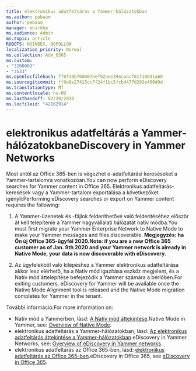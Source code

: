 ```yaml
---
title: elektronikus adatfeltárás a Yammer-hálózatokban
ms.author: pebaum
author: pebaum
manager: mnirkhe
ms.audience: Admin
ms.topic: article
ROBOTS: NOINDEX, NOFOLLOW
localization_priority: Normal
ms.collection: Adm_O365
ms.custom:
- "3200003"
- "3533"
ms.openlocfilehash: ff0f38b760007eef92aee394caacf01710031a68
ms.sourcegitcommit: ff9e8e27415cc7f24f1bc5fcbd477d293e460d9d
ms.translationtype: MT
ms.contentlocale: hu-HU
ms.lasthandoff: 02/20/2020
ms.locfileid: "42162914"
---
```

# <a name="ediscovery-in-yammer-networks"></a><span data-ttu-id="4ae60-102">elektronikus adatfeltárás a Yammer-hálózatokban</span><span class="sxs-lookup"><span data-stu-id="4ae60-102">eDiscovery in Yammer Networks</span></span>

<span data-ttu-id="4ae60-103">Most antól az Office 365-ben is végezhet e-adatfeltárási kereséseket a Yammer-tartalomra vonatkozóan.</span><span class="sxs-lookup"><span data-stu-id="4ae60-103">You can now perform eDiscovery searches for Yammer content in Office 365.</span></span>  <span data-ttu-id="4ae60-104">Elektronikus adatfeltárás-keresések vagy a Yammer-tartalom exportálása a következőket igényli:</span><span class="sxs-lookup"><span data-stu-id="4ae60-104">Performing eDiscovery searches or export on Yammer content requires the following:</span></span>

1. <span data-ttu-id="4ae60-105">A Yammer-üzenetek és -fájlok felderíthetővé való felderítéséhez először át kell telepítenie a Yammer nagyvállalati hálózatát natív módba.</span><span class="sxs-lookup"><span data-stu-id="4ae60-105">You must first migrate your Yammer Enterprise Network to Native Mode to make your Yammer messages and files discoverable.</span></span> <span data-ttu-id="4ae60-106">**Megjegyzés: ha Ön új Office 365-ügyfél 2020.**</span><span class="sxs-lookup"><span data-stu-id="4ae60-106">**Note: if you are a new Office 365 customer as of Jan. 9th 2020 and your Yammer network is already in Native Mode, your data is now discoverable with eDiscovery**.</span></span>

2. <span data-ttu-id="4ae60-107">Az ügyfelekből való kilépéshez a Yammer elektronikus adatfeltárása akkor lesz elérhető, ha a Natív mód igazítása eszköz megjelent, és a Natív mód áttelepítése befejeződik a Yammer számára a bérlőben.</span><span class="sxs-lookup"><span data-stu-id="4ae60-107">For exiting customers, eDiscovery for Yammer will be available once the Native Mode Alignment tool is released and the Native Mode migration completes for Yammer in the tenant.</span></span>

<span data-ttu-id="4ae60-108">További információ:</span><span class="sxs-lookup"><span data-stu-id="4ae60-108">For more information on:</span></span>

- <span data-ttu-id="4ae60-109">Natív mód a Yammerben, lásd: [A Natív mód áttekintése](https://docs.microsoft.com/yammer/configure-your-yammer-network/overview-native-mode).</span><span class="sxs-lookup"><span data-stu-id="4ae60-109">Native Mode in Yammer, see: [Overview of Native Mode](https://docs.microsoft.com/yammer/configure-your-yammer-network/overview-native-mode).</span></span>
- <span data-ttu-id="4ae60-110">elektronikus adatfeltárás a Yammer-hálózatokban, lásd: [Az elektronikus adatfeltárás áttekintése a Yammer-hálózatokban](https://docs.microsoft.com/en-us/yammer/manage-security-and-compliance/overview-of-ediscovery).</span><span class="sxs-lookup"><span data-stu-id="4ae60-110">eDiscovery in Yammer Networks, see: [Overview of eDiscovery in Yammer networks](https://docs.microsoft.com/en-us/yammer/manage-security-and-compliance/overview-of-ediscovery).</span></span>
- <span data-ttu-id="4ae60-111">elektronikus adatfeltárás az Office 365-ben, lásd: [elektronikus adatfeltárás az Office 365-ben](https://docs.microsoft.com/en-us/microsoft-365/compliance/ediscovery).</span><span class="sxs-lookup"><span data-stu-id="4ae60-111">eDiscovery in Office 365, see [eDiscovery in Office 365](https://docs.microsoft.com/en-us/microsoft-365/compliance/ediscovery).</span></span>
